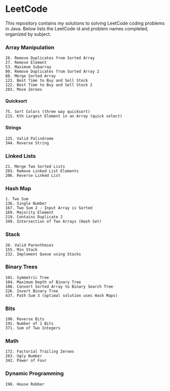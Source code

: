 # LeetCode
This repository contains my solutions to solving LeetCode coding problems in Java. Below lists the LeetCode id and problem names completed, organized by subject.

### Array Manipulation
```
26. Remove Duplicates from Sorted Array
27. Remove Element
53. Maximum Subarray
80. Remove Duplicates from Sorted Array 2
88. Merge Sorted Array
121. Best Time to Buy and Sell Stock
122. Best Time to Buy and Sell Stock 2
283. Move Zeroes
```
#### Quicksort
```
75. Sort Colors (three way quicksort)
215. Kth Largest Element in an Array (quick select)
```
#### Strings
```
125. Valid Palindrome
344. Reverse String
```

### Linked Lists
```
21. Merge Two Sorted Lists
203. Remove Linked List Elements
206. Reverse Linked List
```

### Hash Map
```
1. Two Sum
136. Single Number
167. Two Sum 2 - Input Array is Sorted
169. Majority Element
219. Contains Duplicate 2
349. Intersection of Two Arrays (Hash Set)
```

### Stack
```
20. Valid Parentheses
155. Min Stack
232. Implement Queue using Stacks
```

### Binary Trees
```
101. Symmetric Tree
104. Maximum Depth of Binary Tree
108. Convert Sorted Array to Binary Search Tree
226. Invert Binary Tree
437. Path Sum 3 (optimal solution uses Hash Maps)
```

### Bits
```
190. Reverse Bits
191. Number of 1 Bits
371. Sum of Two Integers
```

### Math
```
172. Factorial Trailing Zeroes
263. Ugly Number
342. Power of Four
```

### Dynamic Programming
```
198. House Robber
```
